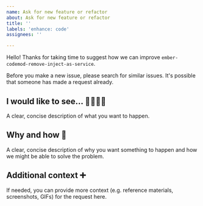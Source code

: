 ```yaml
---
name: Ask for new feature or refactor
about: Ask for new feature or refactor
title: ''
labels: 'enhance: code'
assignees: ''

---
```


Hello! Thanks for taking time to suggest how we can improve `ember-codemod-remove-inject-as-service`.

Before you make a new issue, please search for similar issues. It's possible that someone has made a request already.


## I would like to see... 🙋‍♀️🙋‍♂️

A clear, concise description of what you want to happen.


## Why and how 💬

A clear, concise description of why you want something to happen and how we might be able to solve the problem.


## Additional context ➕

If needed, you can provide more context (e.g. reference materials, screenshots, GIFs) for the request here.
